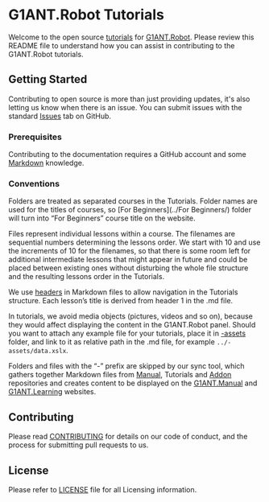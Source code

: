 # G1ANT.Robot Tutorials

Welcome to the open source [tutorials](https://learning.g1ant.com) for [G1ANT.Robot](https://www.g1ant.com/). Please review this README file to understand how you can assist in contributing to the G1ANT.Robot tutorials.

## Getting Started

Contributing to open source is more than just providing updates, it's also letting us know when there is an issue. You can submit issues with the standard [Issues](https://help.github.com/articles/about-issues/) tab on GitHub.

### Prerequisites

Contributing to the documentation requires a GitHub account and some [Markdown](https://guides.github.com/features/mastering-markdown/) knowledge.

### Conventions

Folders are treated as separated courses in the Tutorials. Folder names are used for the titles of courses, so [For Beginners](../For Beginners/) folder will turn into “For Beginners” course title on the website.

Files represent individual lessons within a course. The filenames are sequential numbers determining the lessons order. We start with 10 and use the increments of 10 for the filenames, so that there is some room left for additional intermediate lessons that might appear in future and could be placed between existing ones without disturbing the whole file structure and the resulting lessons order in the Tutorials.

We use [headers](https://guides.github.com/features/mastering-markdown/#examples) in Markdown files to allow navigation in the Tutorials structure. Each lesson’s title is derived from header 1 in the .md file.

In tutorials, we avoid media objects (pictures, videos and so on), because they would affect displaying the content in the G1ANT.Robot panel. Should you want to attach any example file for your tutorials, place it in [-assets](../-assets/) folder, and link to it as relative path in the .md file, for example `../-assets/data.xslx`. 

Folders and files with the “-” prefix are skipped by our sync tool, which gathers together Markdown files from [Manual](https://github.com/G1ANT-Robot/G1ANT.Manual), Tutorials and [Addon](https://github.com/G1ANT-Robot/G1ANT.Addon) repositories and creates content to be displayed on the [G1ANT.Manual](https://manual.g1ant.com) and [G1ANT.Learning](http://learning.g1ant.com) websites.

## Contributing

Please read [CONTRIBUTING](CONTRIBUTING.md) for details on our code of conduct, and the process for submitting pull requests to us.

## License

Please refer to [LICENSE](LICENSE) file for all Licensing information.

